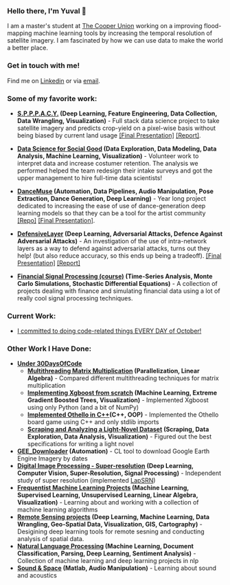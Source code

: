 
### Hello there, I'm Yuval 👋

I am a master's student at [The Cooper Union](http://cooper.edu/welcome) working on a improving flood-mapping machine learning tools by increasing the temporal resolution of satellite imagery. I am fascinated by how we can use data to make the world a better place. 




### Get in touch with me!
Find me on [Linkedin](https://www.linkedin.com/in/yuval-epstain-ofek-6647a314a/) or via [email](/email.JPG). 




### Some of my favorite work:
* **[S.P.P.P.A.C.Y.](https://github.com/yuvalofek/SPACY) (Deep Learning, Feature Engineering, Data Collection, Data Wrangling, Visualization)** - Full stack data science project to take satellite imagery and predicts crop-yield on a pixel-wise basis without being biased by current land usage [\[Final Presentation\]](https://www.slideshare.net/secret/NsCczeamHp8A9Z) [\[Report\]](https://github.com/yuvalofek/SPPPACY/blob/master/ECE471_Final_Paper.pdf).

* **[Data Science for Social Good](https://ee.cooper.edu/~keene/dssgOverview.html) (Data Exploration, Data Modeling, Data Analysis, Machine Learning, Visualization)** - Volunteer work to interpret data and increase costumer retention. The analysis we performed helped the team redesign their intake surveys and got the upper management to hire full-time data scientists!

* **[DanceMuse](https://tinydance.github.io/) (Automation, Data Pipelines, Audio Manipulation, Pose Extraction, Dance Generation, Deep Learning)** - Year long project dedicated to increasing the ease of use of dance-generation deep learning models so that they can be a tool for the artist community [\[Repo\]](https://github.com/tinydance/DanceMuse) [\[Final Presentation\]](https://www.slideshare.net/YuvalEpstainOfek/dance-muse-inspiring-choreography-through-ai-noartists/secret/sobQhXC7s1HQQ0).

* **[DefensiveLayer](https://github.com/yuvalofek/DefensiveLayer) (Deep Learning, Adversarial Attacks, Defence Against Adversarial Attacks)** - An investigation of the use of intra-network layers as a way to defend against adversarial attacks, turns out they help! (but also reduce accuracy, so this ends up being a tradeoff). [\[Final Presentation\]](https://www.slideshare.net/secret/KU6C3Q9xmioRiU) [\[Report\]](https://github.com/yuvalofek/DefensiveLayer/blob/main/Defending_Against_Adversarial_Attacks_One_Layer_at_a_Time.pdf)

* **[Financial Signal Processing (course)](https://github.com/yuvalofek/Financial-Signal-Processing) (Time-Series Analysis, Monte Carlo Simulations, Stochastic Differential Equations)** - A collection of projects dealing with finance and simulating financial data using a lot of really cool signal processing techniques. 

### Current Work:
* [I committed to doing code-related things EVERY DAY of October!](https://github.com/yuvalofek/30DaysOfCode)

### Other Work I Have Done:
* **[Under 30DaysOfCode](https://github.com/yuvalofek/30DaysOfCode)**
  * **[Multithreading Matrix Multiplication](https://github.com/yuvalofek/MultiprocessingMatMul) (Parallelization, Linear Algebra)** - Compared different multithreading techniques for matrix multiplication
  * **[Implementing Xgboost from scratch](https://github.com/yuvalofek/py_xgboost) (Machine Learning, Extreme Gradient Boosted Trees, Visualization)** - Implemented Xgboost using only Python (and a bit of NumPy)
  * **[Implemented Othello in C++](https://github.com/yuvalofek/othello)(C++, OOP)** - Implemented the Othello board game using C++ and only stdlib imports
  * **[Scraping and Analyzing a Light-Novel Dataset](https://github.com/yuvalofek/scraping-light-novel-data) (Scraping, Data Exploration, Data Analysis, Visualization)** - Figured out the best specifications for writing a light novel
* **[GEE_Downloader](https://github.com/yuvalofek/GEE_Downloader) (Automation)** - CL tool to download Google Earth Engine Imagery by dates
* **[Digital Image Processing - Super-resolution](https://github.com/yuvalofek/Digital-Image-Processing) (Deep Learning, Computer Vision, Super-Resolution, Signal Processing)** - Independent study of super resolution (implemented [LapSRN](http://vllab.ucmerced.edu/wlai24/LapSRN/))
* **[Frequentist Machine Learning Projects](https://github.com/yuvalofek/FrequentistML) (Machine Learning, Supervised Learning, Unsupervised Learning, Linear Algebra, Visualization)** - Learning about and working with a collection of machine learning algorithms
* **[Remote Sensing projects](https://github.com/yuvalofek/Remote-Sensing) (Deep Learning, Machine Learning, Data Wrangling, Geo-Spatial Data, Visualization, GIS, Cartography)** - Desigining deep learning tools for remote sesning and conducting analysis of spatial data. 
* **[Natural Language Processing](https://github.com/yuvalofek/NLP) (Machine Learning, Document Classification, Parsing, Deep Learning, Sentiment Analysis)** - Collection of machine learning and deep learning projects in nlp
* **[Sound & Space](https://github.com/yuvalofek/Sound_and_Space) (Matlab, Audio Manipulation)** - Learning about sound and acoustics


<!--
**yuvalofek/yuvalofek** is a ✨ _special_ ✨ repository because its `README.md` (this file) appears on your GitHub profile.

Here are some ideas to get you started:

- 🔭 I’m currently working on ...
- 🌱 I’m currently learning ...
- 👯 I’m looking to collaborate on ...
- 🤔 I’m looking for help with ...
- 💬 Ask me about ...
- 📫 How to reach me: ...
- 😄 Pronouns: ...
- ⚡ Fun fact: ...
-->
